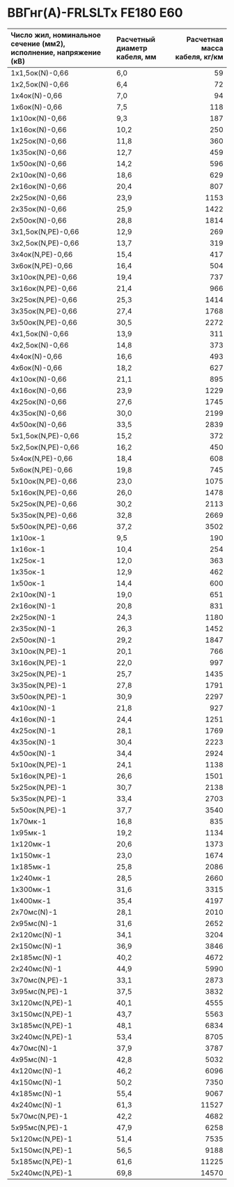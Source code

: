 # ВВГнг(А)-FRLSLTx  FE180 E60

| Число жил, номинальное сечение (мм2), исполнение, напряжение (кВ)   | Расчетный диаметр кабеля, мм   |   Расчетная масса кабеля, кг/км |
|:--------------------------------------------------------------------|:-------------------------------|--------------------------------:|
| 1х1,5ок(N)-0,66                                                     | 6,0                            |                              59 |
| 1х2,5ок(N)-0,66                                                     | 6,4                            |                              72 |
| 1х4ок(N)-0,66                                                       | 7,0                            |                              94 |
| 1х6ок(N)-0,66                                                       | 7,5                            |                             118 |
| 1х10ок(N)-0,66                                                      | 9,3                            |                             187 |
| 1х16ок(N)-0,66                                                      | 10,2                           |                             250 |
| 1х25ок(N)-0,66                                                      | 11,8                           |                             360 |
| 1х35ок(N)-0,66                                                      | 12,7                           |                             459 |
| 1х50ок(N)-0,66                                                      | 14,2                           |                             596 |
| 2х10ок(N)-0,66                                                      | 18,6                           |                             629 |
| 2х16ок(N)-0,66                                                      | 20,4                           |                             807 |
| 2х25ок(N)-0,66                                                      | 23,9                           |                            1153 |
| 2х35ок(N)-0,66                                                      | 25,9                           |                            1422 |
| 2х50ок(N)-0,66                                                      | 28,8                           |                            1814 |
| 3х1,5ок(N,PE)-0,66                                                  | 12,9                           |                             269 |
| 3х2,5ок(N,PE)-0,66                                                  | 13,7                           |                             319 |
| 3х4ок(N,PE)-0,66                                                    | 15,4                           |                             417 |
| 3х6ок(N,PE)-0,66                                                    | 16,4                           |                             504 |
| 3х10ок(N,PE)-0,66                                                   | 19,4                           |                             737 |
| 3х16ок(N,PE)-0,66                                                   | 21,4                           |                             966 |
| 3х25ок(N,PE)-0,66                                                   | 25,3                           |                            1414 |
| 3х35ок(N,PE)-0,66                                                   | 27,4                           |                            1768 |
| 3х50ок(N,PE)-0,66                                                   | 30,5                           |                            2272 |
| 4х1,5ок(N)-0,66                                                     | 13,9                           |                             311 |
| 4х2,5ок(N)-0,66                                                     | 14,8                           |                             373 |
| 4х4ок(N)-0,66                                                       | 16,6                           |                             493 |
| 4х6ок(N)-0,66                                                       | 18,2                           |                             627 |
| 4х10ок(N)-0,66                                                      | 21,1                           |                             895 |
| 4х16ок(N)-0,66                                                      | 23,9                           |                            1229 |
| 4х25ок(N)-0,66                                                      | 27,6                           |                            1745 |
| 4х35ок(N)-0,66                                                      | 30,0                           |                            2199 |
| 4х50ок(N)-0,66                                                      | 33,5                           |                            2839 |
| 5х1,5ок(N,PE)-0,66                                                  | 15,2                           |                             372 |
| 5х2,5ок(N,PE)-0,66                                                  | 16,2                           |                             450 |
| 5х4ок(N,PE)-0,66                                                    | 18,4                           |                             608 |
| 5х6ок(N,PE)-0,66                                                    | 19,8                           |                             745 |
| 5х10ок(N,PE)-0,66                                                   | 23,0                           |                            1075 |
| 5х16ок(N,PE)-0,66                                                   | 26,0                           |                            1478 |
| 5х25ок(N,PE)-0,66                                                   | 30,2                           |                            2113 |
| 5х35ок(N,PE)-0,66                                                   | 32,8                           |                            2669 |
| 5х50ок(N,PE)-0,66                                                   | 37,2                           |                            3502 |
| 1х10ок-1                                                            | 9,5                            |                             190 |
| 1х16ок-1                                                            | 10,4                           |                             254 |
| 1х25ок-1                                                            | 12,0                           |                             363 |
| 1х35ок-1                                                            | 12,9                           |                             462 |
| 1х50ок-1                                                            | 14,4                           |                             600 |
| 2х10ок(N)-1                                                         | 19,0                           |                             651 |
| 2х16ок(N)-1                                                         | 20,8                           |                             831 |
| 2х25ок(N)-1                                                         | 24,3                           |                            1180 |
| 2х35ок(N)-1                                                         | 26,3                           |                            1452 |
| 2х50ок(N)-1                                                         | 29,2                           |                            1847 |
| 3х10ок(N,PE)-1                                                      | 20,1                           |                             766 |
| 3х16ок(N,PE)-1                                                      | 22,0                           |                             997 |
| 3х25ок(N,PE)-1                                                      | 25,7                           |                            1435 |
| 3х35ок(N,PE)-1                                                      | 27,8                           |                            1791 |
| 3х50ок(N,PE)-1                                                      | 30,9                           |                            2297 |
| 4х10ок(N)-1                                                         | 21,8                           |                             927 |
| 4х16ок(N)-1                                                         | 24,4                           |                            1251 |
| 4х25ок(N)-1                                                         | 28,1                           |                            1769 |
| 4х35ок(N)-1                                                         | 30,4                           |                            2223 |
| 4х50ок(N)-1                                                         | 34,4                           |                            2924 |
| 5х10ок(N,PE)-1                                                      | 24,1                           |                            1138 |
| 5х16ок(N,PE)-1                                                      | 26,6                           |                            1501 |
| 5х25ок(N,PE)-1                                                      | 30,7                           |                            2138 |
| 5х35ок(N,PE)-1                                                      | 33,4                           |                            2703 |
| 5х50ок(N,PE)-1                                                      | 37,7                           |                            3540 |
| 1х70мк-1                                                            | 16,8                           |                             835 |
| 1х95мк-1                                                            | 19,2                           |                            1134 |
| 1х120мк-1                                                           | 20,6                           |                            1373 |
| 1х150мк-1                                                           | 23,0                           |                            1674 |
| 1х185мк-1                                                           | 25,8                           |                            2086 |
| 1х240мк-1                                                           | 28,5                           |                            2660 |
| 1х300мк-1                                                           | 31,6                           |                            3315 |
| 1х400мк-1                                                           | 35,4                           |                            4197 |
| 2х70мс(N)-1                                                         | 28,1                           |                            2010 |
| 2х95мс(N)-1                                                         | 31,6                           |                            2652 |
| 2х120мс(N)-1                                                        | 34,1                           |                            3204 |
| 2х150мс(N)-1                                                        | 36,9                           |                            3846 |
| 2х185мс(N)-1                                                        | 40,2                           |                            4672 |
| 2х240мс(N)-1                                                        | 44,9                           |                            5990 |
| 3х70мс(N,PE)-1                                                      | 33,1                           |                            2873 |
| 3х95мс(N,PE)-1                                                      | 37,5                           |                            3832 |
| 3х120мс(N,PE)-1                                                     | 40,1                           |                            4555 |
| 3х150мс(N,PE)-1                                                     | 43,7                           |                            5563 |
| 3х185мс(N,PE)-1                                                     | 48,1                           |                            6834 |
| 3х240мс(N,PE)-1                                                     | 53,4                           |                            8705 |
| 4х70мс(N)-1                                                         | 37,9                           |                            3787 |
| 4х95мс(N)-1                                                         | 42,8                           |                            5032 |
| 4х120мс(N)-1                                                        | 46,2                           |                            6096 |
| 4х150мс(N)-1                                                        | 50,2                           |                            7350 |
| 4х185мс(N)-1                                                        | 55,4                           |                            9067 |
| 4х240мс(N)-1                                                        | 61,3                           |                           11527 |
| 5х70мс(N,PE)-1                                                      | 42,2                           |                            4682 |
| 5х95мс(N,PE)-1                                                      | 47,9                           |                            6258 |
| 5х120мс(N,PE)-1                                                     | 51,4                           |                            7535 |
| 5х150мс(N,PE)-1                                                     | 56,5                           |                            9188 |
| 5х185мс(N,PE)-1                                                     | 61,6                           |                           11225 |
| 5х240мс(N,PE)-1                                                     | 69,8                           |                           14570 |